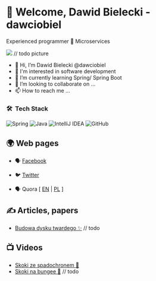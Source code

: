 # 👋 Welcome, Dawid Bielecki - dawciobiel

Experienced programmer 🔹 Microservices 

![](https://raw.githubusercontent.com/dawciobiel/dawciobiel/main/profile-picture.jpg) // todo picture

- 👋 Hi, I’m Dawid Bielecki @dawciobiel
- 👀 I'm interested in software development
- 🌱 I’m currently learning Spring/ Spring Boot
- 💞️ I’m looking to collaborate on ...
- 📫 How to reach me ...

### 🛠 &nbsp;Tech Stack

![Spring](https://img.shields.io/badge/spring-%236DB33F.svg?style=for-the-badge&logo=spring&logoColor=white)
![Java](https://img.shields.io/badge/java-%23ED8B00.svg?style=for-the-badge&logo=java&logoColor=white)
![IntelliJ IDEA](https://img.shields.io/badge/IntelliJIDEA-000000.svg?style=for-the-badge&logo=intellij-idea&logoColor=white)
![GitHub](https://img.shields.io/badge/github-%23121011.svg?style=for-the-badge&logo=github&logoColor=white)

[//]: # (![GraphQL]&#40;https://img.shields.io/badge/-GraphQL-E10098?style=for-the-badge&logo=graphql&logoColor=white&#41;)
[//]: # (![GitLab CI]&#40;https://img.shields.io/badge/GitLabCI-%23181717.svg?style=for-the-badge&logo=gitlab&logoColor=white&#41;)

## 🌍 Web pages 

- 🗣 [Facebook](https://www.facebook.com/dawciobiel)
- 🐦 [Twitter](https://twitter.com/przemekbykowski)
- 🗣 Quora [ [EN](https://www.quora.com/profile/Dawid-Bielecki) |
[PL](https://pl.quora.com/profile/Dawid-Bielecki) ]

  [//]: # (- 📫 [E-mail]&#40;mailto:no-spam&#40;@&#41;gmail.com&#41;)

[//]: # (- 🔴 [YouTube]&#40;https://www.youtube.com/channel/???&#41;)
[//]: # (- 🔗 [Linkedin]&#40;https://www.linkedin.com/in/dawciobiel/&#41;)


## ✍ Articles, papers

- [Budowa dysku twardego ✨️](https:///) // todo 

## 📺 Videos
- [Skoki ze spadochronem 🚀](https://www.youtube.com/watch?v=mF98nR3KSkU)
- [Skoki na bungee 🚀](https://youtu.be/) // todo


